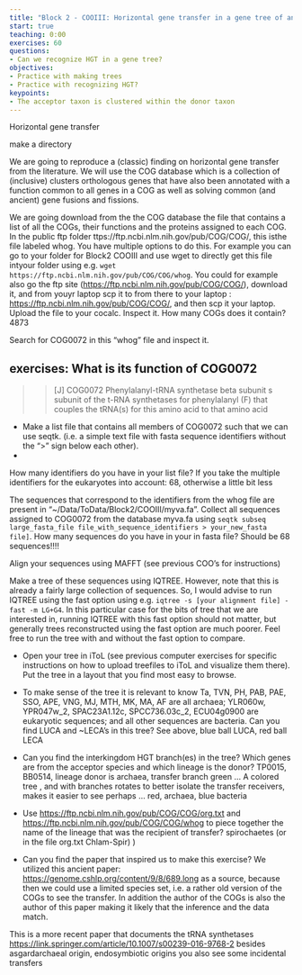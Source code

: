 ```yaml
---
title: "Block 2 - COOIII: Horizontal gene transfer in a gene tree of an aminiacyl-tRNA synthetase"
start: true
teaching: 0:00
exercises: 60
questions: 
- Can we recognize HGT in a gene tree?    
objectives: 
- Practice with making trees
- Practice with recognizing HGT? 
keypoints:
- The acceptor taxon is clustered within the donor taxon 
---
```





Horizontal gene transfer


make a directory

We are going to reproduce a (classic) finding on horizontal gene transfer from the literature. We will use the COG database which is a collection of (inclusive) clusters orthologous genes that have also been annotated with a function common to all genes in a COG as well as solving common (and ancient) gene fusions and fissions. 

We are going download from the the COG database the file that contains a list of all the COGs, their functions and the proteins assigned to each COG. In the public ftp folder ttps://ftp.ncbi.nlm.nih.gov/pub/COG/COG/, this isthe file labeled whog. You have multiple options to do this. For example you can go to your folder for Block2 COOIII and use  wget to directly get this file intyour folder using e.g. `wget https://ftp.ncbi.nlm.nih.gov/pub/COG/COG/whog`. You could for example also go the ftp site (https://ftp.ncbi.nlm.nih.gov/pub/COG/COG/), download it, and from youyr laptop scp it to  from there to your laptop : https://ftp.ncbi.nlm.nih.gov/pub/COG/COG/, and then scp it your laptop.  Upload the file to your cocalc. Inspect it. How many COGs does it contain?
4873

Search for COG0072 in this “whog” file and inspect it.

## exercises:  What is its function of COG0072

>>[J] COG0072 Phenylalanyl-tRNA synthetase beta subunit
>>s subunit of the t-RNA synthetases for phenylalanyl (F) that couples the tRNA(s) for this amino acid to that amino acid


-	Make a list file that contains all members of COG0072 such that we can use seqtk. (i.e. a simple text file with fasta sequence identifiers without the “>” sign below each other).
-
How many identifiers do you have in your list file? 
If you take the multiple identifiers for the eukaryotes into account:  68, otherwise a little bit less


The sequences that correspond to the identifiers from the whog file are present in “~/Data/ToData/Block2/COOIII/myva.fa”. Collect all sequences assigned to COG0072 from the database myva.fa using `seqtk subseq large_fasta_file file_with_sequence_identifiers > your_new_fasta file]`. How many sequences do you have in your in fasta file?
Should be 68 sequences!!!!

Align your sequences using MAFFT (see previous COO’s for instructions)

Make a tree of these sequences using IQTREE. However, note that this is already a fairly large collection of sequences. So, I would advise to run IQTREE using the fast option using e.g. `iqtree -s [your alignment file] -fast -m LG+G4`. In this particular case for the bits of tree that we are interested in, running IQTREE with this fast option should not matter, but generally trees reconstructed using the fast option are much poorer. Feel free to run the tree with and without the fast option to compare.


-	Open your tree in iToL (see previous computer exercises for specific instructions on how to upload treefiles to iToL and visualize them there). Put the tree in a layout that you find most easy to browse. 

 

-	To make sense of the tree it is relevant to know Ta, TVN, PH, PAB, PAE, SSO, APE, VNG, MJ, MTH, MK, MA, AF are all archaea; YLR060w, YPR047w_2, SPAC23A1.12c, SPCC736.03c_2, ECU04g0900 are eukaryotic sequences; and all other sequences are bacteria. Can you find LUCA and ~LECA’s in this tree?
See above, blue ball LUCA, red ball LECA
-	Can you find the interkingdom HGT branch(es) in the tree? Which genes are from the acceptor species and which lineage is the donor? 
TP0015, BB0514, lineage donor is archaea, transfer branch green … 
A colored tree , and with branches rotates to better isolate the transfer receivers, makes it easier to see perhaps …  red, archaea, blue bacteria
 


-	Use https://ftp.ncbi.nlm.nih.gov/pub/COG/COG/org.txt and https://ftp.ncbi.nlm.nih.gov/pub/COG/COG/whog to piece together the name of the lineage that was the recipient of transfer? 
spirochaetes (or in the file org.txt Chlam-Spir)
)
-	Can you find the paper that inspired us to make this exercise? 
We utilized this ancient paper: https://genome.cshlp.org/content/9/8/689.long as a source, because then we could use a limited species set, i.e. a rather old version of the COGs to see the transfer. In addition the author of the COGs is also the author of this paper making it likely that the inference and the data match.

This is a more recent paper that documents the tRNA synthetases
https://link.springer.com/article/10.1007/s00239-016-9768-2
besides asgardarchaeal origin, endosymbiotic origins you also see some incidental transfers
